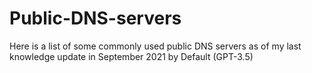 # Public-DNS-servers
Here is a list of some commonly used public DNS servers as of my last knowledge update in September 2021 by Default (GPT-3.5)
